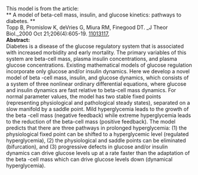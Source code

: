 

This model is from the article:  
** A model of beta-cell mass, insulin, and glucose kinetics: pathways to diabetes. **   
Topp B, Promislow K, deVries G, Miura RM, Finegood DT. _J Theor Biol._2000 Oct
21;206(4):605-19. [ 11013117](http://www.ncbi.nlm.nih.gov/pubmed/11013117),  
**Abstract:**   
Diabetes is a disease of the glucose regulatory system that is associated with
increased morbidity and early mortality. The primary variables of this system
are beta-cell mass, plasma insulin concentrations, and plasma glucose
concentrations. Existing mathematical models of glucose regulation incorporate
only glucose and/or insulin dynamics. Here we develop a novel model of beta
-cell mass, insulin, and glucose dynamics, which consists of a system of three
nonlinear ordinary differential equations, where glucose and insulin dynamics
are fast relative to beta-cell mass dynamics. For normal parameter values, the
model has two stable fixed points (representing physiological and pathological
steady states), separated on a slow manifold by a saddle point. Mild
hyperglycemia leads to the growth of the beta -cell mass (negative feedback)
while extreme hyperglycemia leads to the reduction of the beta-cell mass
(positive feedback). The model predicts that there are three pathways in
prolonged hyperglycemia: (1) the physiological fixed point can be shifted to a
hyperglycemic level (regulated hyperglycemia), (2) the physiological and
saddle points can be eliminated (bifurcation), and (3) progressive defects in
glucose and/or insulin dynamics can drive glucose levels up at a rate faster
than the adaptation of the beta -cell mass which can drive glucose levels down
(dynamical hyperglycemia).

